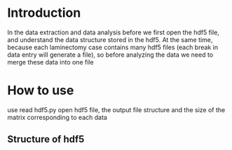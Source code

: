 # Introduction
In the data extraction and data analysis before we first open the hdf5 file, and understand the data structure stored in the hdf5. At the same time, because each laminectomy case contains many hdf5 files (each break in data entry will generate a file), so before analyzing the data we need to merge these data into one file

# How to use
use read hdf5.py open hdf5 file, the output file structure and the size of the matrix corresponding to each data
## Structure of hdf5
